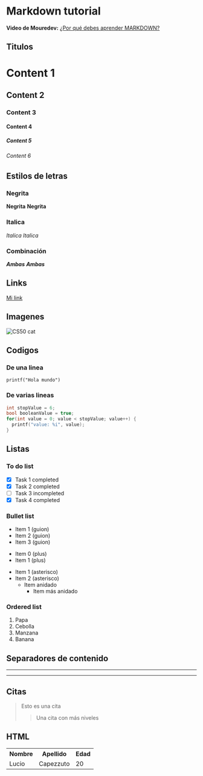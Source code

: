 # Markdown tutorial
**Video de Mouredev:**
[¿Por qué debes aprender MARKDOWN?](https://www.youtube.com/watch?v=77Ggk1uzO2A)
## Titulos
# Content 1
## Content 2
### Content 3
#### Content 4
##### Content 5
###### Content 6
## Estilos de letras
### Negrita
**Negrita**
__Negrita__
### Italica
*Italica*
_Italica_
### Combinación
***Ambas***
___Ambas___
## Links
[Mi link](https://www.linkedin.com/in/lucio-capezzuto/)
## Imagenes
![CS50 cat](https://yt3.googleusercontent.com/ytc/AIdro_m7MWMBm4PynPndRMCxUEfNcU9Eufkk5ZkYI5RNjPchQ_c=s900-c-k-c0x00ffffff-no-rj)
## Codigos
### De una linea
`printf("Hola mundo")`
### De varias lineas
```c
int stopValue = 6;
bool booleanValue = true;
for(int value = 0; value < stopValue; value++) {
  printf("value: %i", value);
}
```
## Listas
### To do list
- [x] Task 1 completed
- [x] Task 2 completed
- [ ] Task 3 incompleted
- [x] Task 4 completed
### Bullet list
- Item 1 (guion)
- Item 2 (guion)
- Item 3 (guion)
+ Item 0 (plus)
+ Item 1 (plus)
* Item 1 (asterisco)
* Item 2 (asterisco) 
  + Item anidado
    + Item más anidado
### Ordered list
1. Papa
2. Cebolla
3. Manzana
4. Banana
## Separadores de contenido
___
***
## Citas
> Esto es una cita
>> Una cita con más niveles
## HTML
<table>
  <tr>
    <th>Nombre</th>
    <th>Apellido</th>
    <th>Edad</th>
  </tr>
  <tr>
    <td>Lucio</td>
    <td>Capezzuto</td>
    <td>20</td>
  </tr>
<table>
